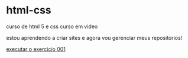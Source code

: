 # html-css
curso de html 5 e css curso em video

estou aprendendo a criar sites e agora vou gerenciar meus repositorios!

<a href="https://mamdemello.github.io/html-css/exercicios/ex001/index.html">executar o exercicio 001</a>